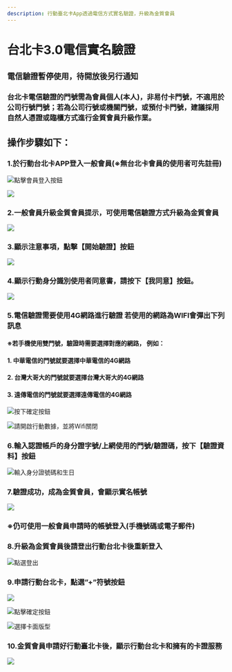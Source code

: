 ```yaml
---
description: 行動臺北卡App透過電信方式實名驗證，升級為金質會員
---
```


# 台北卡3.0電信實名驗證

## **`電信驗證暫停使用，待開放後另行通知`**

### 台北卡電信驗證的門號需為會員個人\(本人\)，非易付卡門號，不適用於公司行號門號；若為公司行號或機關門號，或預付卡門號，建議採用自然人憑證或臨櫃方式進行金質會員升級作業。

## 操作步驟如下：

### 1.於行動台北卡APP登入一般會員\(※無台北卡會員的使用者可先註冊\)

![&#x9EDE;&#x64CA;&#x6703;&#x54E1;&#x767B;&#x5165;&#x6309;&#x9215;](.gitbook/assets/image%20%2812%29.png)

![](.gitbook/assets/image%20%2825%29.png)

### 2.一般會員升級金質會員提示，可使用電信驗證方式升級為金質會員

![](.gitbook/assets/image%20%2816%29.png)

### 3.顯示注意事項，點擊【開始驗證】按鈕

![](.gitbook/assets/image%20%286%29.png)

### 4.顯示行動身分識別使用者同意書，請按下【我同意】按鈕。

![](.gitbook/assets/image%20%2813%29.png)

### 5.電信驗證需要使用4G網路進行驗證 若使用的網路為WIFI會彈出下列訊息 

#### ※若手機使用雙門號，驗證時需要選擇對應的網路， 例如： 

#### 1. 中華電信的門號就要選擇中華電信的4G網路

####  2. 台灣大哥大的門號就要選擇台灣大哥大的4G網路

####  3. 遠傳電信的門號就要選擇遠傳電信的4G網路

![&#x6309;&#x4E0B;&#x78BA;&#x5B9A;&#x6309;&#x9215;](.gitbook/assets/image%20%2820%29.png)

![&#x8ACB;&#x958B;&#x555F;&#x884C;&#x52D5;&#x6578;&#x64DA;&#xFF0C;&#x4E26;&#x5C07;Wifi&#x95DC;&#x9589;](.gitbook/assets/image%20%282%29.png)

### 6.輸入認證帳戶的身分證字號/上網使用的門號/驗證碼，按下【驗證資料】按鈕

![&#x8F38;&#x5165;&#x8EAB;&#x5206;&#x8B49;&#x865F;&#x78BC;&#x548C;&#x751F;&#x65E5;](.gitbook/assets/image.png)

### 7.驗證成功，成為金質會員，會顯示實名帳號 

![](.gitbook/assets/image%20%2821%29.png)

### ※仍可使用一般會員申請時的帳號登入\(手機號碼或電子郵件\)

### 8.升級為金質會員後請登出行動台北卡後重新登入

![&#x9EDE;&#x9078;&#x767B;&#x51FA;](.gitbook/assets/image%20%285%29.png)

### 9.申請行動台北卡，點選”+”符號按鈕

![](.gitbook/assets/image%20%2822%29.png)

![&#x9EDE;&#x64CA;&#x78BA;&#x5B9A;&#x6309;&#x9215;](.gitbook/assets/image%20%281%29.png)

![&#x9078;&#x64C7;&#x5361;&#x9762;&#x7248;&#x578B;](.gitbook/assets/image%20%289%29.png)

### 10.金質會員申請好行動臺北卡後，顯示行動台北卡和擁有的卡證服務

![](.gitbook/assets/image%20%2826%29.png)

